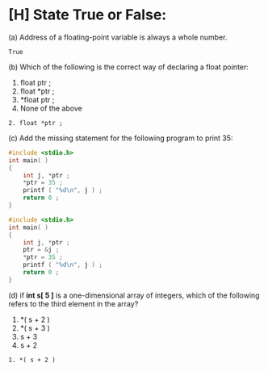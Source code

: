 # [H] State True or False:

(a) Address of a floating-point variable is always a whole number.

````
True
````

(b) Which of the following is the correct way of declaring a float pointer:

1. float ptr ;
2. float *ptr ;
3. *float ptr ;
4. None of the above

````
2. float *ptr ;
````

(c) Add the missing statement for the following program to print 35:

````c
#include <stdio.h>
int main( )
{
    int j, *ptr ;
    *ptr = 35 ;
    printf ( "%d\n", j ) ;
    return 0 ;
}
````

````c
#include <stdio.h>
int main( )
{
    int j, *ptr ;
    ptr = &j ;
    *ptr = 35 ;
    printf ( "%d\n", j ) ;
    return 0 ;
}
````



(d) if **int s[ 5 ]** is a one-dimensional array of integers, which of the following refers to the third element in the array?

1. *( s + 2 )
2. *( s + 3 )
3. s + 3
4. s + 2

````
1. *( s + 2 )
````

